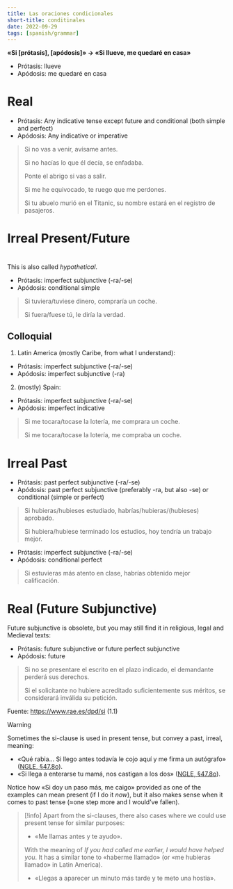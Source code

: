```yaml
---
title: Las oraciones condicionales
short-title: conditinales
date: 2022-09-29
tags: [spanish/grammar]
---
```

**«Si [prótasis], [apódosis]» → «Si llueve, me quedaré en casa»**

- Prótasis: llueve
- Apódosis: me quedaré en casa


# Real

- Prótasis: Any indicative tense except future and conditional (both simple and perfect)
- Apódosis: Any indicative or imperative

> Si no vas a venir, avísame antes.
> 
> Si no hacías lo que él decía, se enfadaba.
> 
> Ponte el abrigo si vas a salir.
> 
> Si me he equivocado, te ruego que me perdones.
> 
> Si tu abuelo murió en el Titanic, su nombre estará en el registro de pasajeros.


# Irreal Present/Future
# 
This is also called *hypothetical*.

- Prótasis: imperfect subjunctive (-ra/-se)
- Apódosis: conditional simple

> Si tuviera/tuviese dinero, compraría un coche.
> 
> Si fuera/fuese tú, le diría la verdad.


## Colloquial

1. Latin America (mostly Caribe, from what I understand):
- Prótasis: imperfect subjunctive (-ra/-se)
- Apódosis: imperfect subjunctive (-ra)


2. (mostly) Spain:
- Prótasis: imperfect subjunctive (-ra/-se)
- Apódosis: imperfect indicative

> Si me tocara/tocase la lotería, me comprara un coche.
> 
> Si me tocara/tocase la lotería, me compraba un coche.


# Irreal Past

- Prótasis: past perfect subjunctive (-ra/-se)
- Apódosis: past perfect subjunctive (preferably -ra, but also -se) or conditional (simple or perfect)


> Si hubieras/hubieses estudiado, habrías/hubieras/(hubieses) aprobado.
> 
> Si hubiera/hubiese terminado los estudios, hoy tendría un trabajo mejor.


- Prótasis: imperfect subjunctive (-ra/-se)
- Apódosis: conditional perfect

> Si estuvieras más atento en clase, habrías obtenido mejor calificación.


# Real (Future Subjunctive)
Future subjunctive is obsolete, but you may still find it in religious, legal and Medieval texts:

- Prótasis: future subjunctive or future perfect subjunctive
- Apódosis: future

> Si no se presentare el escrito en el plazo indicado, el demandante perderá sus derechos.
> 
> Si el solicitante no hubiere acreditado suficientemente sus méritos, se considerará inválida su petición.

Fuente: https://www.rae.es/dpd/si (1.1)

> [!warning]
> Sometimes the si-clause is used in present tense, but convey a past, irreal, meaning:
> - «Qué rabia… Si llego antes todavía le cojo aquí y me firma un autógrafo» ([NGLE, §47.8o](https://www.rae.es/gram%c3%a1tica/sintaxis/tiempo-y-modo-en-las-oraciones-condicionales#47.8o)).
> - «Si llega a enterarse tu mamá, nos castigan a los dos» ([NGLE, §47.8o](https://www.rae.es/gram%c3%a1tica/sintaxis/tiempo-y-modo-en-las-oraciones-condicionales#47.8p)).
> 
> Notice how «Si doy un paso más, me caigo» provided as one of the examples can mean present (if I do it *now*), but it also makes sense when it comes to past tense (≈one step more and I would’ve fallen). 

> [!info]
> Apart from the si-clauses, there also cases where we could use present tense for similar purposes:
> - «Me llamas antes y te ayudo».
> 
> With the meaning of *If you had called me earlier, I would have helped you*. It has a similar tone to «haberme llamado» (or «me hubieras llamado» in Latin America).
> - «Llegas a aparecer un minuto más tarde y te meto una hostia».
